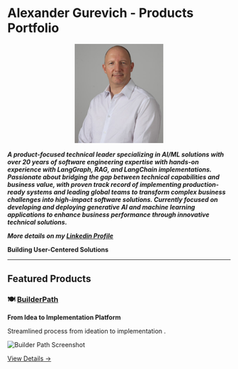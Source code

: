# Alexander Gurevich - Products Portfolio

<p align="center">
  <img src="assets/BusinessCard.png" alt="Alexander Gurevich" width="200"/>
</p>

***A product-focused technical leader specializing in AI/ML solutions with over 20 years of 
 software engineering expertise with hands-on experience with LangGraph, RAG, and 
 LangChain implementations. Passionate about bridging the gap between 
 technical capabilities and business value, with proven track record of implementing 
 production-ready  systems and leading global teams to transform complex business 
 challenges into high-impact software solutions. Currently focused on developing and 
 deploying generative AI and machine learning applications to enhance business performance 
 through innovative technical solutions.***

***More details on my [Linkedin Profile](https://www.linkedin.com/in/alexandergurevich/)***

**Building User-Centered Solutions**

---

## Featured Products

### 🍽️ [BuilderPath](products/builder-path.md)
**From Idea to Implementation Platform**

Streamlined process from ideation to implementation .

![Builder Path Screenshot](assets/products/builder-path-thumb.png)

<!-- **Key Impact:**  -->



[View Details →](products/builder-path.md)